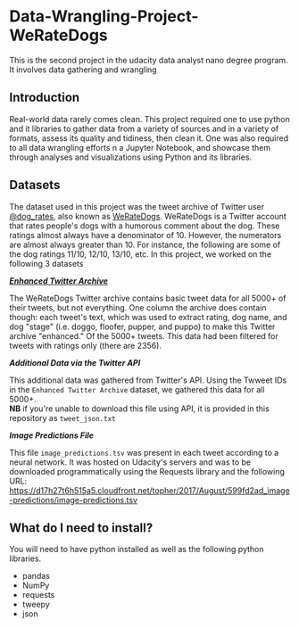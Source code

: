 # Data-Wrangling-Project-WeRateDogs
This is the second project in the udacity data analyst nano degree program. It involves data gathering and wrangling 

## Introduction

Real-world data rarely comes clean. This project required one to use python and it libraries to  gather data from a variety of sources and in a variety of formats, 
assess its quality and tidiness, then clean it. One was also required to all data wrangling efforts n a Jupyter Notebook, and showcase them through analyses and visualizations using Python
and its libraries.

## Datasets

The dataset used in this project was the tweet archive of Twitter user [@dog_rates](https://twitter.com/dog_rates), 
also known as [WeRateDogs](https://en.wikipedia.org/wiki/WeRateDogs). WeRateDogs is a Twitter account that rates people's dogs with a humorous comment about the dog.
These ratings almost always have a denominator of 10. However, the numerators are almost always greater than 10. For instance, the following are some of the dog ratings
11/10, 12/10, 13/10, etc. In this project, we worked on the following 3 datasets

***[Enhanced Twitter Archive](https://d17h27t6h515a5.cloudfront.net/topher/2017/August/59a4e958_twitter-archive-enhanced/twitter-archive-enhanced.csv)***

The WeRateDogs Twitter archive contains basic tweet data for all 5000+ of their tweets, but not everything. One column the archive does contain though:
each tweet's text, which was used to extract rating, dog name, and dog "stage" (i.e. doggo, floofer, pupper, and puppo)
to make this Twitter archive "enhanced." Of the 5000+ tweets. This data had been filtered for tweets with ratings only (there are 2356).

***Additional Data via the Twitter API***

This additional data was gathered from Twitter's API. Using the Twweet IDs in the `Enhanced Twitter Archive` dataset, we gathered this data for all 5000+.  
**NB** if you're unable to download this file using API, it is provided in this repository as `tweet_json.txt`

***Image Predictions File***

This file `image_predictions.tsv` was present in each tweet according to a neural network. It was hosted on Udacity's servers and was to be downloaded 
programmatically using the Requests library and the 
following URL: https://d17h27t6h515a5.cloudfront.net/topher/2017/August/599fd2ad_image-predictions/image-predictions.tsv

## What do I need to install?

You will need to have python installed as well as the following python libraries.

- pandas
- NumPy
- requests
- tweepy
- json


